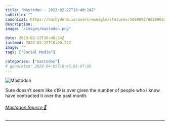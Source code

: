 ```yaml
---
title: "Mastodon - 2023-02-22T16:40:24Z"
subtitle: ""
canonical: https://hachyderm.io/users/mweagle/statuses/109909378618962332
description:
image: "/images/mastodon.png"

date: 2023-02-22T16:40:24Z
lastmod: 2023-02-22T16:40:24Z
image: ""
tags: ["Social Media"]

categories: ["mastodon"]
# generated: 2024-04-05T16:46:01-07:00
---
```

![Mastodon](/images/mastodon.png)

<p>Sure doesn’t seem like c19 is over given the number of people who I know have contracted it over the past month.</p>


###### [Mastodon Source 🐘](https://hachyderm.io/@mweagle/109909378618962332)

___
